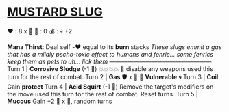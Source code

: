 # [__**MUSTARD SLUG**__](<https://www.youtube.com/watch?v=r7hCJIC_y6Q>)
❤️ : 8 x 👥
🔷 : 0
💰 : :skull:  +2

**Mana Thirst**: Deal self -❤️ equal to its __burn__ stacks
*These slugs emmit a gas that has a mildly pscho-toxic effect to humans and fenric... some fenrics keep them as pets to uh... lick them*
—————————————————
Turn 1  | **Corrosive Sludge** (-1 🔷) 💥💥💥💥 🔀 disable any weapons used this turn for the rest of combat.
Turn 2 | **Gas** 🛡️ x 👥   🔀  __Vulnerable__ 🌀
Turn 3 | **Coil** Gain __protect__
Turn 4 | **Acid Squirt** (-1 🔷) Remove the target's modifiers on the move used this turn for the rest of combat. Reset turns.
Turn 5 | **Mucous** Gain +2 🔷 x 👥, random turns
